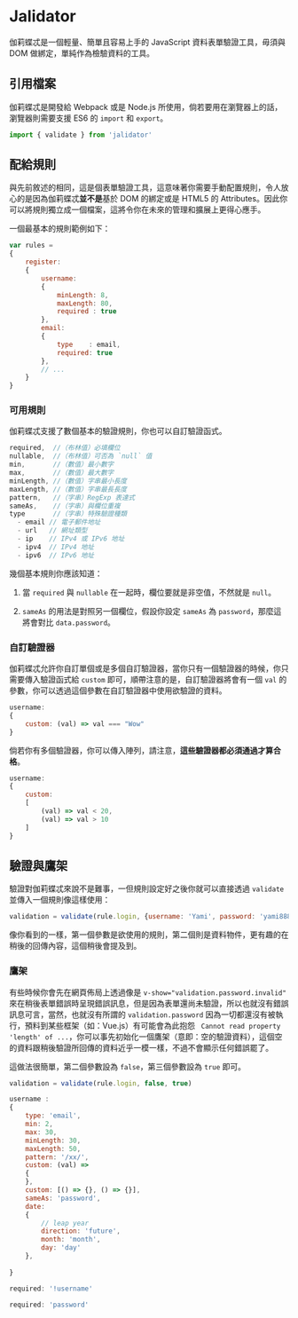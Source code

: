 # Jalidator

伽莉蝶忒是一個輕量、簡單且容易上手的 JavaScript 資料表單驗證工具，毋須與 DOM 做綁定，單純作為檢驗資料的工具。

## 引用檔案

伽莉蝶忒是開發給 Webpack 或是 Node.js 所使用，倘若要用在瀏覽器上的話，瀏覽器則需要支援 ES6 的 `import` 和 `export`。

```js
import { validate } from 'jalidator'
```

## 配給規則

與先前敘述的相同，這是個表單驗證工具，這意味著你需要手動配置規則，令人放心的是因為伽莉蝶忒**並不是**基於 DOM 的綁定或是 HTML5 的 Attributes。因此你可以將規則獨立成一個檔案，這將令你在未來的管理和擴展上更得心應手。

一個最基本的規則範例如下：

```js
var rules =
{
    register:
    {
        username:
        {
            minLength: 8,
            maxLength: 80,
            required : true
        },
        email:
        {
            type    : email,
            required: true
        },
        // ...
    }
}
```

### 可用規則

伽莉蝶忒支援了數個基本的驗證規則，你也可以自訂驗證函式。

```js
required,  //（布林值）必填欄位
nullable,  //（布林值）可否為 `null` 值
min,       //（數值）最小數字
max,       //（數值）最大數字
minLength, //（數值）字串最小長度
maxLength, //（數值）字串最長長度
pattern,   //（字串）RegExp 表達式
sameAs,    //（字串）與欄位重複
type       //（字串）特殊驗證種類
  - email // 電子郵件地址
  - url   // 網址類型
  - ip    // IPv4 或 IPv6 地址
  - ipv4  // IPv4 地址
  - ipv6  // IPv6 地址
```

幾個基本規則你應該知道：

1. 當 `required` 與 `nullable` 在一起時，欄位要就是非空值，不然就是 `null`。

2. `sameAs` 的用法是對照另一個欄位，假設你設定 `sameAs` 為 `password`，那麼這將會對比 `data.password`。

### 自訂驗證器

伽莉蝶忒允許你自訂單個或是多個自訂驗證器，當你只有一個驗證器的時候，你只需要傳入驗證函式給 `custom` 即可，順帶注意的是，自訂驗證器將會有一個 `val` 的參數，你可以透過這個參數在自訂驗證器中使用欲驗證的資料。

```js
username:
{
    custom: (val) => val === "Wow"
}
```

倘若你有多個驗證器，你可以傳入陣列，請注意，**這些驗證器都必須通過才算合格**。

```js
username:
{
    custom: 
    [
        (val) => val < 20, 
        (val) => val > 10
    ]
}
```

## 驗證與鷹架

驗證對伽莉蝶忒來說不是難事，一但規則設定好之後你就可以直接透過 `validate` 並傳入一個規則像這樣使用：

```js
validation = validate(rule.login, {username: 'Yami', password: 'yami888'})
```

像你看到的一樣，第一個參數是欲使用的規則，第二個則是資料物件，更有趣的在稍後的回傳內容，這個稍後會提及到。

### 鷹架

有些時候你會先在網頁佈局上透過像是 `v-show="validation.password.invalid"` 來在稍後表單錯誤時呈現錯誤訊息，但是因為表單還尚未驗證，所以也就沒有錯誤訊息可言，當然，也就沒有所謂的 `validation.password` 因為一切都還沒有被執行，預料到某些框架（如：Vue.js）有可能會為此抱怨 ` Cannot read property 'length' of ...`，你可以事先初始化一個鷹架（意即：空的驗證資料），這個空的資料跟稍後驗證所回傳的資料近乎一模一樣，不過不會顯示任何錯誤罷了。

這做法很簡單，第二個參數設為 `false`，第三個參數設為 `true` 即可。

```js
validation = validate(rule.login, false, true)
```

```js
username :
{
    type: 'email',
    min: 2,
    max: 30,
    minLength: 30,
    maxLength: 50,
    pattern: '/xx/',
    custom: (val) =>
    {
    },
    custom: [() => {}, () => {}],
    sameAs: 'password',
    date:
    {
        // leap year
        direction: 'future',
        month: 'month',
        day: 'day'
    },
    
}
```


```js
required: '!username'

required: 'password'
```
